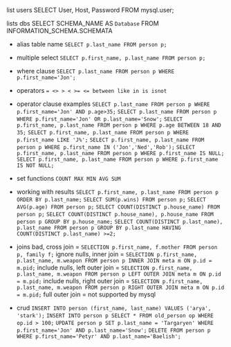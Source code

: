

list users
SELECT User, Host, Password FROM mysql.user;

lists dbs
SELECT SCHEMA_NAME AS `Database` FROM INFORMATION_SCHEMA.SCHEMATA


* alias table name
`SELECT p.last_name FROM person p;`

* multiple select
`SELECT p.first_name, p.last_name FROM person p;`

* where clause
`SELECT p.last_name FROM person p WHERE p.first_name='Jon';`

* operators
`= <> > < >= <= between like in is isnot`

* operator clause examples
`SELECT p.last_name FROM person p WHERE p.first_name='Jon' AND p.age>35;`
`SELECT p.last_name FROM person p WHERE p.first_name='Jon' OR p.last_name='Snow';`
`SELECT p.first_name, p.last_name FROM person p WHERE p.age BETWEEN 18 AND 35;`
`SELECT p.first_name, p.last_name FROM person p WHERE p.first_name LIKE 'J%';`
`SELECT p.first_name, p.last_name FROM person p WHERE p.first_name IN ('Jon','Ned','Rob');`
`SELECT p.first_name, p.last_name FROM person p WHERE p.first_name IS NULL;`
`SELECT p.first_name, p.last_name FROM person p WHERE p.first_name IS NOT NULL;`

* set functions
`COUNT MAX MIN AVG SUM`

* working with results
`SELECT p.first_name, p.last_name FROM person p ORDER BY p.last_name;`
`SELECT SUM(p.wins) FROM person p;`
`SELECT AVG(p.age) FROM person p;`
`SELECT COUNT(DISTINCT p.house_name) FROM person p;`
`SELECT COUNT(DISTINCT p.house_name), p.house_name FROM person p GROUP BY p.house_name;`
`SELECT COUNT(DISTINCT p.last_name), p.last_name FROM person p GROUP BY p.last_name HAVING COUNT(DISTINCT p.last_name) >=2;`

* joins
bad, cross join = `SELECTION p.first_name, f.mother FROM person p, family f;`
ignore nulls, inner join = `SELECTION p.first_name, p.last_name, m.weapon FROM person p INNER JOIN meta m ON p.id = m.pid;`
include nulls, left outer join = `SELECTION p.first_name, p.last_name, m.weapon FROM person p LEFT OUTER JOIN meta m ON p.id = m.pid;`
include nulls, right outer join = `SELECTION p.first_name, p.last_name, m.weapon FROM person p RIGHT OUTER JOIN meta m ON p.id = m.pid;`
full outer join = not supported by mysql

* crud
`INSERT INTO person (first_name, last_name) VALUES ('arya', 'stark');`
`INSERT INTO person p SELECT * FROM old_person op WHERE op.id > 100;`
`UPDATE person p SET p.last_name = 'Targaryen' WHERE p.first_name='Jon' AND p.last_name='Snow';`
`DELETE FROM person p WHERE p.first_name='Petyr' AND p.last_name='Baelish';`





